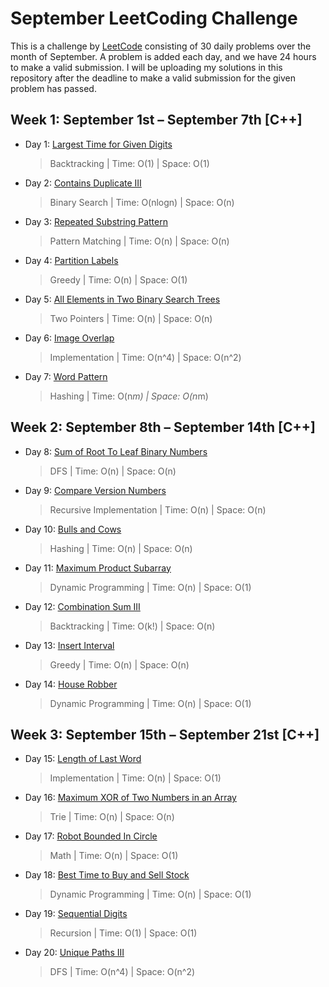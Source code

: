 # September LeetCoding Challenge

This is a challenge by [LeetCode](https://leetcode.com/explore/featured/card/september-leetcoding-challenge/) consisting of 30 daily problems over the month of September. A problem is added each day, and we have 24 hours to make a valid submission. I will be uploading my solutions in this repository after the deadline to make a valid submission for the given problem has passed.


## Week 1: September 1st – September 7th [C++]

* Day 1: [Largest Time for Given Digits](https://leetcode.com/explore/featured/card/september-leetcoding-challenge/554/week-1-september-1st-september-7th/3445/)

    > Backtracking | 
    > Time: O(1) |
    > Space: O(1)

* Day 2: [Contains Duplicate III](https://leetcode.com/explore/featured/card/september-leetcoding-challenge/554/week-1-september-1st-september-7th/3446/)

    > Binary Search | 
    > Time: O(nlogn) |
    > Space: O(n)

* Day 3: [Repeated Substring Pattern](https://leetcode.com/explore/featured/card/september-leetcoding-challenge/554/week-1-september-1st-september-7th/3447/)

    > Pattern Matching | 
    > Time: O(n) |
    > Space: O(n)

* Day 4: [Partition Labels](https://leetcode.com/explore/featured/card/september-leetcoding-challenge/554/week-1-september-1st-september-7th/3448/)

    > Greedy | 
    > Time: O(n) |
    > Space: O(1)

* Day 5: [All Elements in Two Binary Search Trees](https://leetcode.com/explore/featured/card/september-leetcoding-challenge/554/week-1-september-1st-september-7th/3449/)

    > Two Pointers |
    > Time: O(n) |
    > Space: O(n)

* Day 6: [Image Overlap](https://leetcode.com/explore/featured/card/september-leetcoding-challenge/554/week-1-september-1st-september-7th/3449/)

    > Implementation |
    > Time: O(n^4) |
    > Space: O(n^2)

* Day 7: [Word Pattern](https://leetcode.com/explore/featured/card/september-leetcoding-challenge/554/week-1-september-1st-september-7th/3450/)

    > Hashing |
    > Time: O(n*m) |
    > Space: O(n*m)


## Week 2: September 8th – September 14th [C++]

* Day 8: [Sum of Root To Leaf Binary Numbers](https://leetcode.com/explore/featured/card/september-leetcoding-challenge/555/week-2-september-8th-september-14th/3453/)

    > DFS |
    > Time: O(n) |
    > Space: O(n)

* Day 9: [Compare Version Numbers](https://leetcode.com/explore/featured/card/september-leetcoding-challenge/555/week-2-september-8th-september-14th/3454/)

    > Recursive Implementation |
    > Time: O(n) |
    > Space: O(n)

* Day 10: [Bulls and Cows](https://leetcode.com/explore/featured/card/september-leetcoding-challenge/555/week-2-september-8th-september-14th/3455/)

    > Hashing |
    > Time: O(n) |
    > Space: O(n)

* Day 11: [Maximum Product Subarray](https://leetcode.com/explore/featured/card/september-leetcoding-challenge/555/week-2-september-8th-september-14th/3455/)

    > Dynamic Programming |
    > Time: O(n) |
    > Space: O(1)

* Day 12: [Combination Sum III](https://leetcode.com/explore/featured/card/september-leetcoding-challenge/555/week-2-september-8th-september-14th/3456/)

    > Backtracking |
    > Time: O(k!) |
    > Space: O(n)

* Day 13: [Insert Interval](https://leetcode.com/explore/featured/card/september-leetcoding-challenge/555/week-2-september-8th-september-14th/3456/)

    > Greedy |
    > Time: O(n) |
    > Space: O(n)

* Day 14: [House Robber](https://leetcode.com/explore/featured/card/september-leetcoding-challenge/555/week-2-september-8th-september-14th/3456/)

    > Dynamic Programming |
    > Time: O(n) |
    > Space: O(1)


## Week 3: September 15th – September 21st [C++]

* Day 15: [Length of Last Word](https://leetcode.com/explore/featured/card/september-leetcoding-challenge/556/week-3-september-15th-september-21st/3461/)

    > Implementation |
    > Time: O(n) |
    > Space: O(1)

* Day 16: [Maximum XOR of Two Numbers in an Array](https://leetcode.com/explore/featured/card/september-leetcoding-challenge/556/week-3-september-15th-september-21st/3462/)

    > Trie |
    > Time: O(n) |
    > Space: O(n)

* Day 17: [Robot Bounded In Circle](https://leetcode.com/explore/featured/card/september-leetcoding-challenge/556/week-3-september-15th-september-21st/3463/)

    > Math |
    > Time: O(n) |
    > Space: O(1)

* Day 18: [Best Time to Buy and Sell Stock](https://leetcode.com/explore/featured/card/september-leetcoding-challenge/556/week-3-september-15th-september-21st/3464/)

    > Dynamic Programming |
    > Time: O(n) |
    > Space: O(1)

* Day 19: [Sequential Digits](https://leetcode.com/explore/featured/card/september-leetcoding-challenge/556/week-3-september-15th-september-21st/3465/)

    > Recursion |
    > Time: O(1) |
    > Space: O(1)

* Day 20: [Unique Paths III](https://leetcode.com/explore/featured/card/september-leetcoding-challenge/556/week-3-september-15th-september-21st/3466/)

    > DFS |
    > Time: O(n^4) |
    > Space: O(n^2)